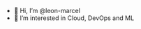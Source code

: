- 👋 Hi, I’m @leon-marcel
- 👀 I’m interested in Cloud, DevOps and ML

<!---
leon-marcel/leon-marcel is a ✨ special ✨ repository because its `README.md` (this file) appears on your GitHub profile.
You can click the Preview link to take a look at your changes.
--->
